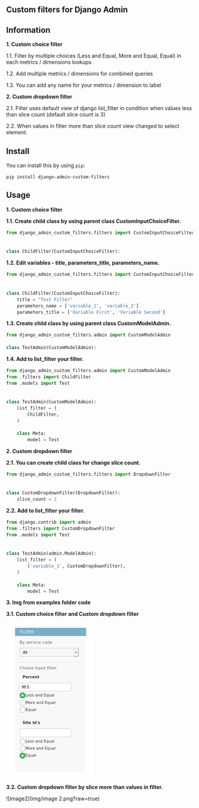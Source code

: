 Custom filters for Django Admin
-
## Information

**1. Custom choice filter**

1.1. Filter by multiple choices 
(Less and Equal, More and Equal, Equal) in each metrics / dimensions lookups

1.2. Add multiple metrics / dimensions for combined queries

1.3. You can add any name for your metrics / dimension to label

**2. Custom dropdown filter**

2.1. Filter uses default view of django list_filter in condition 
when values less than slice count (default slice count is 3)

2.2. When values in filter more than slice count view changed 
to select element.

## Install

You can install this by using `pip`:
```shell
pip install django-admin-custom-filters
```

## Usage

**1. Custom choice filter**

**1.1. Create child class by using parent class CustomInputChoiceFilter.**
```python
from django_admin_custom_filters.filters import CustomInputChoiceFilter


class ChildFilter(CustomInputChoiceFilter):
```
**1.2. Edit variables - title, parameters_title, parameters_name.**
```python
from django_admin_custom_filters.filters import CustomInputChoiceFilter


class ChildFilter(CustomInputChoiceFilter):
    title = "Test Filter"
    parameters_name = ['variable_1', 'variable_2']
    parameters_title = ['Variable First', 'Variable Second']
```
**1.3. Create child class by using parent class CustomModelAdmin.**
```python
from django_admin_custom_filters.admin import CustomModelAdmin

class TestAdmin(CustomModelAdmin):
```
**1.4. Add to list_filter your filter.**
```python
from django_admin_custom_filters.admin import CustomModelAdmin
from .filters import ChildFilter
from .models import Test


class TestAdmin(CustomModelAdmin):
    list_filter = (
        ChildFilter,
    )

    class Meta:
        model = Test
```
**2. Custom dropdown filter**

**2.1. You can create child class for change slice count.**
```python
from django_admin_custom_filters.filters import DropdownFilter


class CustomDropdownFilter(DropdownFilter):
    slice_count = 2
```
**2.2. Add to list_filter your filter.**
```python
from django.contrib import admin
from .filters import CustomDropdownFilter
from .models import Test


class TestAdmin(admin.ModelAdmin):
    list_filter = (
        ('variable_1', CustomDropdownFilter),
    )

    class Meta:
        model = Test
```
**3. Img from examples folder code**

**3.1. Custom choice filter and Custom dropdown filter**

![Image](img/image.png?raw=true)

**3.2. Custom dropdown filter by slice more than values in filter.**

![Image2](img/image 2.png?raw=true)
